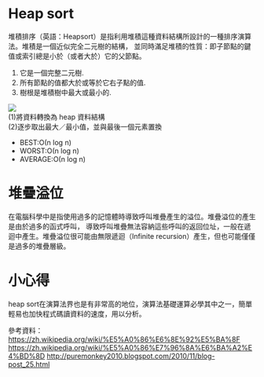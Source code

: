 # Heap sort
堆積排序（英語：Heapsort）是指利用堆積這種資料結構所設計的一種排序演算法。堆積是一個近似完全二元樹的結構，
並同時滿足堆積的性質：即子節點的鍵值或索引總是小於（或者大於）它的父節點。</br>
1. 它是一個完整二元樹.
2. 所有節點的值都大於或等於它右子點的值.
3. 樹根是堆積樹中最大或最小的.


<img src='https://github.com/yen880405/yenlin/blob/master/image/heap-sort-illustration-in-hindi.jpg'></br>
(1)將資料轉換為 heap 資料結構</br>
(2)逐步取出最大／最小值，並與最後一個元素置換
* BEST:Ο(n log n)
* WORST:Ο(n log n)
* AVERAGE:Ο(n log n)

# 堆疊溢位
在電腦科學中是指使用過多的記憶體時導致呼叫堆疊產生的溢位。堆疊溢位的產生是由於過多的函式呼叫，
導致呼叫堆疊無法容納這些呼叫的返回位址，一般在遞迴中產生。堆疊溢位很可能由無限遞迴（Infinite recursion）產生，但也可能僅僅是過多的堆疊層級。

# 小心得
heap sort在演算法界也是有非常高的地位，演算法基礎運算必學其中之一，簡單輕易也加快程式碼讀資料的速度，用以分析。


參考資料：https://zh.wikipedia.org/wiki/%E5%A0%86%E6%8E%92%E5%BA%8F
https://zh.wikipedia.org/wiki/%E5%A0%86%E7%96%8A%E6%BA%A2%E4%BD%8D
http://puremonkey2010.blogspot.com/2010/11/blog-post_25.html
